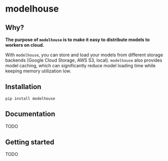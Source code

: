 # modelhouse

## Why?

**The purpose of `modelhouse` is to make it easy to distribute models to workers on cloud.**

With `modelhouse`, you can store and load your models from different storage backends (Google Cloud Storage, AWS S3, local). `modelhouse` also provides model caching, which can significantly reduce model loading time while keeping memory utilization low.

## Installation

```pip install modelhouse```

## Documentation
TODO

## Getting started
TODO
